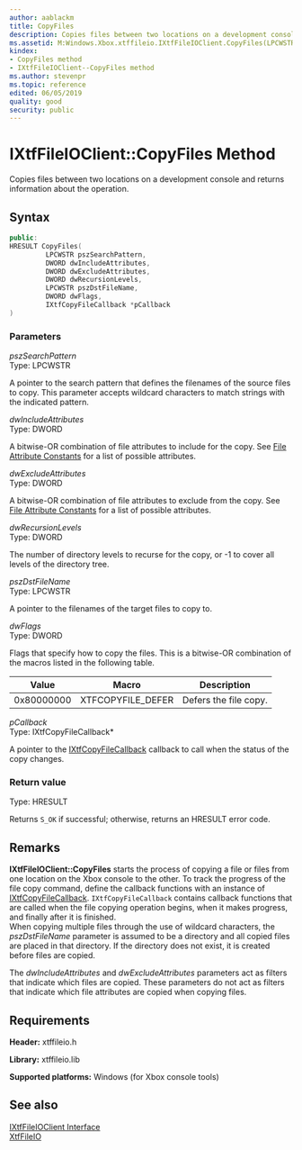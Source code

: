 ```yaml
---
author: aablackm
title: CopyFiles
description: Copies files between two locations on a development console and returns information about the operation.
ms.assetid: M:Windows.Xbox.xtffileio.IXtfFileIOClient.CopyFiles(LPCWSTR,DWORD,DWORD,DWORD,LPCWSTR,DWORD,IXtfCopyFileCallback)
kindex:
- CopyFiles method
- IXtfFileIOClient--CopyFiles method
ms.author: stevenpr
ms.topic: reference
edited: 06/05/2019
quality: good
security: public
---
```


# IXtfFileIOClient::CopyFiles Method
  
Copies files between two locations on a development console and returns information about the operation.  
  
<a id="syntaxSection"></a>
  
## Syntax
  
```cpp
public:
HRESULT CopyFiles(
         LPCWSTR pszSearchPattern,
         DWORD dwIncludeAttributes,
         DWORD dwExcludeAttributes,
         DWORD dwRecursionLevels,
         LPCWSTR pszDstFileName,
         DWORD dwFlags,
         IXtfCopyFileCallback *pCallback
)  
```
  
<a id="parametersSection"></a>
  
### Parameters
  
*pszSearchPattern*  
Type: LPCWSTR  
  
A pointer to the search pattern that defines the filenames of the source files to copy. This parameter accepts wildcard characters to match strings with the indicated pattern.  
  
*dwIncludeAttributes*  
Type: DWORD  
  
A bitwise-OR combination of file attributes to include for the copy. See [File Attribute Constants](https://msdn.microsoft.com/library/windows/desktop/gg258117(v=vs.85).aspx) for a list of possible attributes.  
  
*dwExcludeAttributes*  
Type: DWORD  
  
A bitwise-OR combination of file attributes to exclude from the copy. See [File Attribute Constants](https://msdn.microsoft.com/library/windows/desktop/gg258117(v=vs.85).aspx) for a list of possible attributes.  
  
*dwRecursionLevels*  
Type: DWORD  
  
The number of directory levels to recurse for the copy, or -1 to cover all levels of the directory tree.  
  
*pszDstFileName*  
Type: LPCWSTR  
  
A pointer to the filenames of the target files to copy to.  
  
*dwFlags*  
Type: DWORD  
  
Flags that specify how to copy the files. This is a bitwise-OR combination of the macros listed in the following table.  
  
| Value| Macro | Description |  
| --- | --- | --- |  
| 0x80000000 | XTFCOPYFILE_DEFER| Defers the file copy. |  
  
*pCallback*  
Type: IXtfCopyFileCallback\*  
  
A pointer to the [IXtfCopyFileCallback](../../IXtfCopyFileCallback/ixtfcopyfilecallback-xtffileio-xbox-microsoft-t.md) callback to call when the status of the copy changes.  
  
<a id="retvalSection"></a>
  
### Return value
  
Type: HRESULT  
  
Returns `S_OK` if successful; otherwise, returns an HRESULT error code.  
  
<a id="remarksSection"></a>
  
## Remarks
  
**IXtfFileIOClient::CopyFiles** starts the process of copying a file or files from one location on the Xbox console to the other. To track the progress of the file copy command, define the callback functions with an instance of [IXtfCopyFileCallback](../../IXtfCopyFileCallback/ixtfcopyfilecallback-xtffileio-xbox-microsoft-t.md). `IXtfCopyFileCallback` contains callback functions that are called when the file copying operation begins, when it makes progress, and finally after it is finished.  
When copying multiple files through the use of wildcard characters, the *pszDstFileName* parameter is assumed to be a directory and all copied files are placed in that directory. If the directory does not exist, it is created before files are copied.  
  
The *dwIncludeAttributes* and *dwExcludeAttributes* parameters act as filters that indicate which files are copied. These parameters do not act as filters that indicate which file attributes are copied when copying files.  
  
<a id="requirementsSection"></a>
  
## Requirements
  
**Header:** xtffileio.h  
  
**Library:** xtffileio.lib  
  
**Supported platforms:** Windows (for Xbox console tools)  
  
<a id="seealsoSection"></a>
  
## See also
  
[IXtfFileIOClient Interface](../ixtffileioclient-xtffileio-xbox-microsoft-t.md)  
[XtfFileIO](../../../xtffileio-xbox-microsoft-n.md)  
  